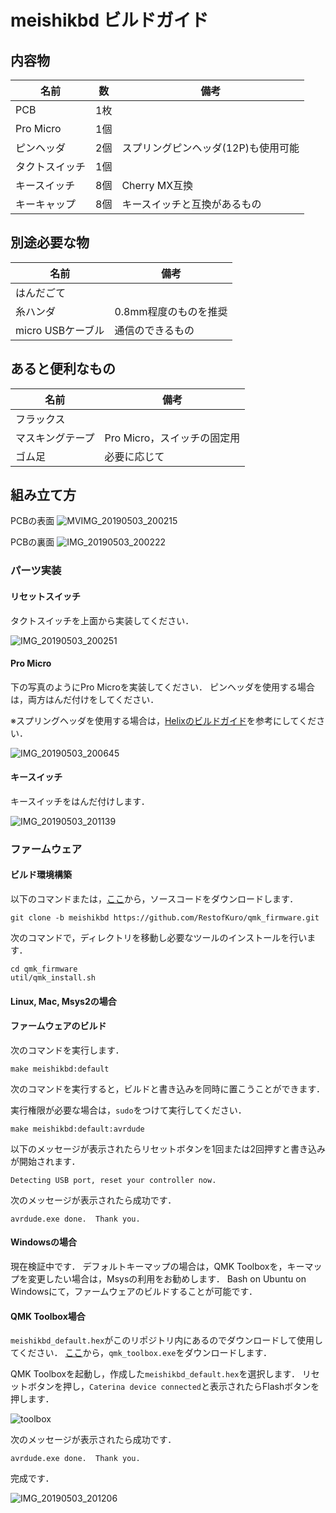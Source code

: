 # meishikbd ビルドガイド


## 内容物


| 名前 | 数 | 備考 |
| ---- | ---- | --- |
| PCB | 1枚 | |
| Pro Micro | 1個 | |
| ピンヘッダ | 2個 | スプリングピンヘッダ(12P)も使用可能 |
| タクトスイッチ | 1個 | |
| キースイッチ | 8個 | Cherry MX互換 |
| キーキャップ | 8個 | キースイッチと互換があるもの |

## 別途必要な物

| 名前 | 備考 |
| ---- | ---- |
| はんだごて |  |
| 糸ハンダ | 0.8mm程度のものを推奨 |
| micro USBケーブル | 通信のできるもの |
## あると便利なもの

| 名前 | 備考 |
| ---- | ---- |
| フラックス |  |
| マスキングテープ | Pro Micro，スイッチの固定用 |
| ゴム足 | 必要に応じて |

## 組み立て方
PCBの表面
![MVIMG_20190503_200215](https://user-images.githubusercontent.com/49835946/57136455-e6e2b180-6de7-11e9-9d0a-3a107b5debde.jpg)

PCBの裏面
![IMG_20190503_200222](https://user-images.githubusercontent.com/49835946/57136486-fcf07200-6de7-11e9-994e-f9ff64347db4.jpg)
### パーツ実装

#### リセットスイッチ

タクトスイッチを上面から実装してください．

![IMG_20190503_200251](https://user-images.githubusercontent.com/49835946/57136500-07127080-6de8-11e9-9ef6-5e733482274c.jpg)


#### Pro Micro

下の写真のようにPro Microを実装してください．
ピンヘッダを使用する場合は，両方はんだ付けをしてください．

※スプリングヘッダを使用する場合は，[Helixのビルドガイド](https://github.com/MakotoKurauchi/helix/blob/master/Doc/buildguide_jp.md#pro-micro)を参考にしてください．



![IMG_20190503_200645](https://user-images.githubusercontent.com/49835946/57136511-10034200-6de8-11e9-91f5-9c09cd50a049.jpg)



#### キースイッチ

キースイッチをはんだ付けします．

![IMG_20190503_201139](https://user-images.githubusercontent.com/49835946/57136535-1abdd700-6de8-11e9-82d2-515f58066e03.jpg)

### ファームウェア
#### ビルド環境構築
以下のコマンドまたは，[ここ](https://github.com/RestofKuro/qmk_firmware/tree/meishikbd)から，ソースコードをダウンロードします．
```
git clone -b meishikbd https://github.com/RestofKuro/qmk_firmware.git
```
次のコマンドで，ディレクトリを移動し必要なツールのインストールを行います．
```
cd qmk_firmware
util/qmk_install.sh
```

#### Linux, Mac, Msys2の場合
#### ファームウェアのビルド
次のコマンドを実行します．
```
make meishikbd:default
```
次のコマンドを実行すると，ビルドと書き込みを同時に置こうことができます．

実行権限が必要な場合は，`sudo`をつけて実行してください．

```
make meishikbd:default:avrdude
```
以下のメッセージが表示されたらリセットボタンを1回または2回押すと書き込みが開始されます．
```
Detecting USB port, reset your controller now.
```
次のメッセージが表示されたら成功です．
```
avrdude.exe done.  Thank you.
```
#### Windowsの場合
現在検証中です．
デフォルトキーマップの場合は，QMK Toolboxを，キーマップを変更したい場合は，Msysの利用をお勧めします．
Bash on Ubuntu on Windowsにて，ファームウェアのビルドすることが可能です．

#### QMK Toolbox場合
`meishikbd_default.hex`がこのリポジトリ内にあるのでダウンロードして使用してください．
[ここ](https://github.com/qmk/qmk_toolbox/releases)から，`qmk_toolbox.exe`をダウンロードします．

QMK Toolboxを起動し，作成した`meishikbd_default.hex`を選択します．
リセットボタンを押し，`Caterina device connected`と表示されたらFlashボタンを押します．

![toolbox](https://user-images.githubusercontent.com/49835946/57151657-6edab280-6e0c-11e9-87e4-d1b3cdcd83de.png)

次のメッセージが表示されたら成功です．
```
avrdude.exe done.  Thank you.
```
完成です．

![IMG_20190503_201206](https://user-images.githubusercontent.com/49835946/57136553-23aea880-6de8-11e9-8399-2aab2318cee3.jpg)